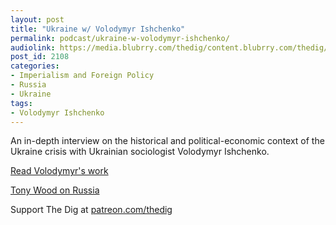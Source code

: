 ```yaml
---
layout: post
title: "Ukraine w/ Volodymyr Ishchenko"
permalink: podcast/ukraine-w-volodymyr-ishchenko/
audiolink: https://media.blubrry.com/thedig/content.blubrry.com/thedig/The_Dig-EP_341-Ishchenko.mp3
post_id: 2108
categories: 
- Imperialism and Foreign Policy
- Russia
- Ukraine
tags: 
- Volodymyr Ishchenko
---
```


An in-depth interview on the historical and political-economic context of the Ukraine crisis with Ukrainian sociologist Volodymyr Ishchenko.

[Read Volodymyr's work](truthout.org/articles/ukrainians-are-far-from-unified-on-nato-let-them-decide-for-themselves/ponarseurasia.org/how-maidan-revolutions-reproduce-and-intensify-the-post-soviet-crisis-of-political-representation/lefteast.org/ukraine-in-the-vicious-circle-of-the-post-soviet-crisis-of-hegemony/lefteast.org/contradictions-post-soviet-ukraine-failure-ukraine-new-left/)

[Tony Wood on Russia](thedigradio.com/podcast/russia-beyond-putin-with-tony-wood/)

Support The Dig at [patreon.com/thedig](http://www.patreon.com/TheDig) 
